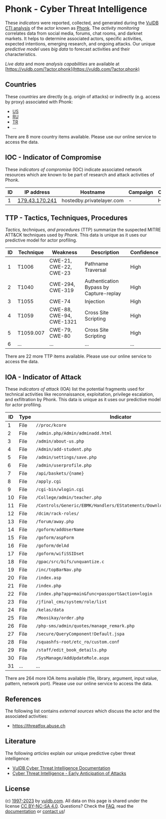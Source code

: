 # Phonk - Cyber Threat Intelligence

These _indicators_ were reported, collected, and generated during the [VulDB CTI analysis](https://vuldb.com/?kb.cti) of the actor known as [Phonk](https://vuldb.com/?actor.phonk). The _activity monitoring_ correlates data from social media, forums, chat rooms, and darknet markets. It helps to determine associated actors, specific activities, expected intentions, emerging research, and ongoing attacks. Our unique _predictive model_ uses _big data_ to forecast activities and their characteristics.

_Live data_ and more _analysis capabilities_ are available at [https://vuldb.com/?actor.phonk](https://vuldb.com/?actor.phonk)

## Countries

These _countries_ are directly (e.g. origin of attacks) or indirectly (e.g. access by proxy) associated with Phonk:

* [US](https://vuldb.com/?country.us)
* [RU](https://vuldb.com/?country.ru)
* [TR](https://vuldb.com/?country.tr)
* ...

There are 8 more country items available. Please use our online service to access the data.

## IOC - Indicator of Compromise

These _indicators of compromise_ (IOC) indicate associated network resources which are known to be part of research and attack activities of Phonk.

ID | IP address | Hostname | Campaign | Confidence
-- | ---------- | -------- | -------- | ----------
1 | [179.43.170.241](https://vuldb.com/?ip.179.43.170.241) | hostedby.privatelayer.com | - | High

## TTP - Tactics, Techniques, Procedures

_Tactics, techniques, and procedures_ (TTP) summarize the suspected MITRE ATT&CK techniques used by _Phonk_. This data is unique as it uses our predictive model for actor profiling.

ID | Technique | Weakness | Description | Confidence
-- | --------- | -------- | ----------- | ----------
1 | T1006 | CWE-21, CWE-22, CWE-23 | Pathname Traversal | High
2 | T1040 | CWE-294, CWE-319 | Authentication Bypass by Capture-replay | High
3 | T1055 | CWE-74 | Injection | High
4 | T1059 | CWE-88, CWE-94, CWE-1321 | Cross Site Scripting | High
5 | T1059.007 | CWE-79, CWE-80 | Cross Site Scripting | High
6 | ... | ... | ... | ...

There are 22 more TTP items available. Please use our online service to access the data.

## IOA - Indicator of Attack

These _indicators of attack_ (IOA) list the potential fragments used for technical activities like reconnaissance, exploitation, privilege escalation, and exfiltration by Phonk. This data is unique as it uses our predictive model for actor profiling.

ID | Type | Indicator | Confidence
-- | ---- | --------- | ----------
1 | File | `//proc/kcore` | Medium
2 | File | `/admin.php/Admin/adminadd.html` | High
3 | File | `/admin/about-us.php` | High
4 | File | `/Admin/add-student.php` | High
5 | File | `/admin/settings/save.php` | High
6 | File | `/admin/userprofile.php` | High
7 | File | `/api/baskets/{name}` | High
8 | File | `/apply.cgi` | Medium
9 | File | `/cgi-bin/wlogin.cgi` | High
10 | File | `/College/admin/teacher.php` | High
11 | File | `/Controls/Generic/EBMK/Handlers/EStatements/DownloadEStatement.ashx` | High
12 | File | `/dcim/rack-roles/` | High
13 | File | `/forum/away.php` | High
14 | File | `/goform/addUserName` | High
15 | File | `/goform/aspForm` | High
16 | File | `/goform/delAd` | High
17 | File | `/goform/wifiSSIDset` | High
18 | File | `/gpac/src/bifs/unquantize.c` | High
19 | File | `/inc/topBarNav.php` | High
20 | File | `/index.asp` | Medium
21 | File | `/index.php` | Medium
22 | File | `/index.php?app=main&func=passport&action=login` | High
23 | File | `/jfinal_cms/system/role/list` | High
24 | File | `/kelas/data` | Medium
25 | File | `/Moosikay/order.php` | High
26 | File | `/php-sms/admin/quotes/manage_remark.php` | High
27 | File | `/secure/QueryComponent!Default.jspa` | High
28 | File | `/squashfs-root/etc_ro/custom.conf` | High
29 | File | `/staff/edit_book_details.php` | High
30 | File | `/SysManage/AddUpdateRole.aspx` | High
31 | ... | ... | ...

There are 264 more IOA items available (file, library, argument, input value, pattern, network port). Please use our online service to access the data.

## References

The following list contains _external sources_ which discuss the actor and the associated activities:

* https://threatfox.abuse.ch

## Literature

The following _articles_ explain our unique predictive cyber threat intelligence:

* [VulDB Cyber Threat Intelligence Documentation](https://vuldb.com/?kb.cti)
* [Cyber Threat Intelligence - Early Anticipation of Attacks](https://www.scip.ch/en/?labs.20201022)

## License

(c) [1997-2023](https://vuldb.com/?kb.changelog) by [vuldb.com](https://vuldb.com/?kb.about). All data on this page is shared under the license [CC BY-NC-SA 4.0](https://creativecommons.org/licenses/by-nc-sa/4.0/). Questions? Check the [FAQ](https://vuldb.com/?kb.faq), read the [documentation](https://vuldb.com/?kb) or [contact us](https://vuldb.com/?contact)!
